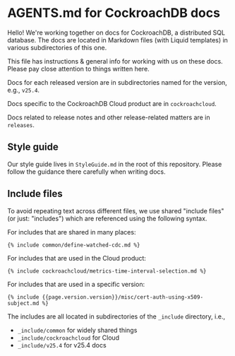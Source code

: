 # AGENTS.md for CockroachDB docs

Hello! We're working together on docs for CockroachDB, a distributed SQL database. The docs are located in Markdown files (with Liquid templates) in various subdirectories of this one.

This file has instructions & general info for working with us on these docs. Please pay close attention to things written here.

Docs for each released version are in subdirectories named for the version, e.g., `v25.4`.

Docs specific to the CockroachDB Cloud product are in `cockroachcloud`.

Docs related to release notes and other release-related matters are in `releases`.

## Style guide

Our style guide lives in `StyleGuide.md` in the root of this repository. Please follow the guidance there carefully when writing docs.

## Include files

To avoid repeating text across different files, we use shared "include files" (or just: "includes") which are referenced using the following syntax.

For includes that are shared in many places:

```
{% include common/define-watched-cdc.md %}
```

For includes that are used in the Cloud product:

```
{% include cockroachcloud/metrics-time-interval-selection.md %}
```

For includes that are used in a specific version:

```
{% include {{page.version.version}}/misc/cert-auth-using-x509-subject.md %}
```

The includes are all located in subdirectories of the `_include` directory, i.e.,

- `_include/common` for widely shared things
- `_include/cockroachcloud` for Cloud
- `_include/v25.4` for v25.4 docs

<!-- eof -->
